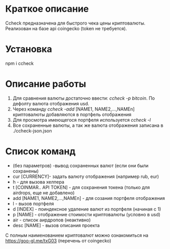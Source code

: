 # Краткое описание
Ccheck предназначена для быстрого чека цены криптовалюты.
Реализован на базе api coingecko (token не требуется).

# Установка
npm i ccheck

# Описание работы
1. Для сравнения валюты достаточно ввести: *ccheck -p bitcoin*. По дефолту валюта отображения usd.
2. Через команду *ccheck -add* [NAME1, NAME2,...,NAMEn] криптовалюты добавляются в портфель отображения
3. Для просмотра имеющегося портфеля используется *ccheck -l*
4. Все сохраненные валюты, а так же валюта отображения записана в ./ccheck-json.json

# Список команд
- (без параметров) -вывод сохраненных валют (если они были сохранены)
- cur [CURRENCY]- задать валюту отображения (например rub, eur) 
- h - для вызова хелпера
- t [COINMAR.. API TOKEN] - для сохранения токена (только для airdrops, еще не добавлено)
- add [NAME1, NAME2,...,NAMEn] - для созания портфеля отображения
- l - вызов портфеля
- d [INDEX] - поиндексное удаление валют из портфеля (начиная с 1)
- p [NAME] - отображение стоимости криптовалюты (условно в usd)
- air - список аирдропов (неактивно)
- desc [NAME] - вызов описания проекта

С полным наименованием криптовалют можно ознакомиться на https://goo-gl.me/txG03 (перечень от coingecko) 
